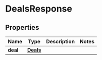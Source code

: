 

# DealsResponse

## Properties

Name | Type | Description | Notes
------------ | ------------- | ------------- | -------------
**deal** | [**Deals**](Deals.md) |  | 



